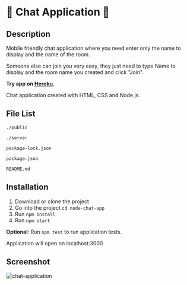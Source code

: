 # :speech_balloon: Chat Application :speech_balloon:

## Description

Mobile friendly chat application where you need enter only the name to display and the name of the room.

Someone else can join you very easy, they just need to type Name to display and the room name you created and click "Join".

**Try app on [Heroku](https://lzrnic-chat.herokuapp.com/).**

Chat application created with HTML, CSS and Node.js.

## File List

```
./public

./server

package-lock.json

package.json

README.md

```

## Installation

1. Download or clone the project
2. Go into the project `cd node-chat-app`
3. Run `npm install`
4. Run `npm start`

**Optional**: Run `npm test` to run application tests.

Application will open on localhost:3000

## Screenshot

![chat-application](https://user-images.githubusercontent.com/22341530/51800485-8dd71080-222f-11e9-9526-cfd2fe2929f1.png)
